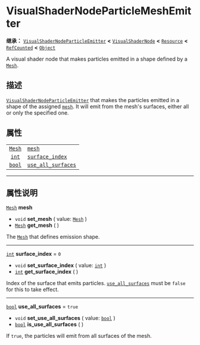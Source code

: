 <!-- ⚠ 请勿编辑本文件 ⚠ -->
<!-- 本文档使用脚本从 WeDot 引擎源码仓库生成。 -->
<!-- 生成脚本：https://github.com/WeDot-Engine/WeDot/tree/master/doc/tools/make_md.py； -->
<!-- 原文件：https://github.com/WeDot-Engine/WeDot/tree/master/doc/classes/VisualShaderNodeParticleMeshEmitter.xml。 -->

<div id="_class_visualshadernodeparticlemeshemitter"></div>

# VisualShaderNodeParticleMeshEmitter

**继承：** [`VisualShaderNodeParticleEmitter`](class_visualshadernodeparticleemitter.md) **<** [`VisualShaderNode`](class_visualshadernode.md) **<** [`Resource`](class_resource.md) **<** [`RefCounted`](class_refcounted.md) **<** [`Object`](class_object.md)

A visual shader node that makes particles emitted in a shape defined by a [`Mesh`](class_mesh.md).

## 描述

[`VisualShaderNodeParticleEmitter`](class_visualshadernodeparticleemitter.md) that makes the particles emitted in a shape of the assigned [`mesh`](class_visualshadernodeparticlemeshemitter.md#class_visualshadernodeparticlemeshemitter_property_mesh). It will emit from the mesh's surfaces, either all or only the specified one.

## 属性

|||
|:-:|:--|
| [`Mesh`](class_mesh.md) | [`mesh`](class_visualshadernodeparticlemeshemitter.md#class_visualshadernodeparticlemeshemitter_property_mesh)                         |          |
| [`int`](class_int.md)   | [`surface_index`](class_visualshadernodeparticlemeshemitter.md#class_visualshadernodeparticlemeshemitter_property_surface_index)       | ``0``    |
| [`bool`](class_bool.md) | [`use_all_surfaces`](class_visualshadernodeparticlemeshemitter.md#class_visualshadernodeparticlemeshemitter_property_use_all_surfaces) | ``true`` |

<!-- rst-class:: classref-section-separator -->

---

## 属性说明

<div id="_class_visualshadernodeparticlemeshemitter_property_mesh"></div>

[`Mesh`](class_mesh.md) **mesh** <div id="class_visualshadernodeparticlemeshemitter_property_mesh"></div>

- `void` **set_mesh** ( value: [`Mesh`](class_mesh.md) )
- [`Mesh`](class_mesh.md) **get_mesh** ( )

The [`Mesh`](class_mesh.md) that defines emission shape.

<!-- rst-class:: classref-item-separator -->

---

<div id="_class_visualshadernodeparticlemeshemitter_property_surface_index"></div>

[`int`](class_int.md) **surface_index** = ``0`` <div id="class_visualshadernodeparticlemeshemitter_property_surface_index"></div>

- `void` **set_surface_index** ( value: [`int`](class_int.md) )
- [`int`](class_int.md) **get_surface_index** ( )

Index of the surface that emits particles. [`use_all_surfaces`](class_visualshadernodeparticlemeshemitter.md#class_visualshadernodeparticlemeshemitter_property_use_all_surfaces) must be `false` for this to take effect.

<!-- rst-class:: classref-item-separator -->

---

<div id="_class_visualshadernodeparticlemeshemitter_property_use_all_surfaces"></div>

[`bool`](class_bool.md) **use_all_surfaces** = ``true`` <div id="class_visualshadernodeparticlemeshemitter_property_use_all_surfaces"></div>

- `void` **set_use_all_surfaces** ( value: [`bool`](class_bool.md) )
- [`bool`](class_bool.md) **is_use_all_surfaces** ( )

If `true`, the particles will emit from all surfaces of the mesh.

[^virtual]: 本方法通常需要用户覆盖才能生效。
[^const]: 本方法无副作用，不会修改该实例的任何成员变量。
[^vararg]: 本方法除了能接受在此处描述的参数外，还能够继续接受任意数量的参数。
[^constructor]: 本方法用于构造某个类型。
[^static]: 调用本方法无需实例，可直接使用类名进行调用。
[^operator]: 本方法描述的是使用本类型作为左操作数的有效运算符。
[^bitfield]: 这个值是由下列位标志构成位掩码的整数。
[^void]: 无返回值。
